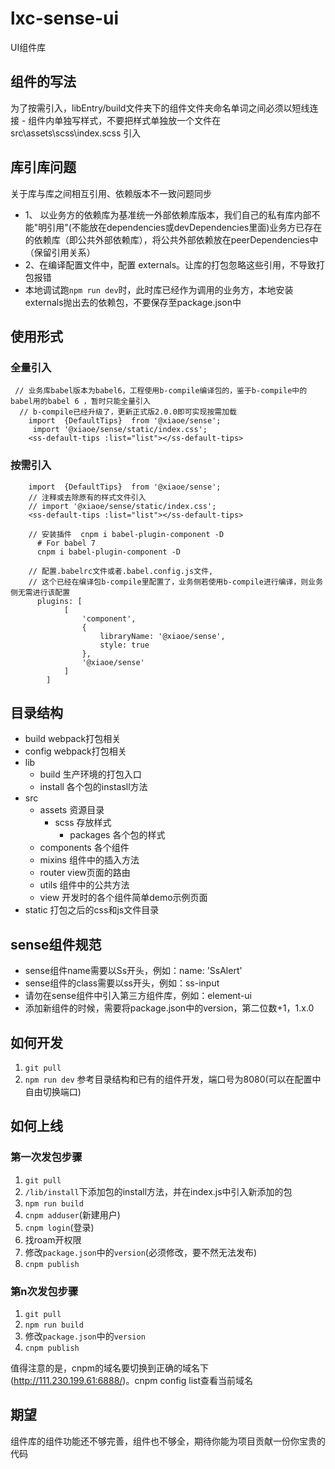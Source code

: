 # lxc-sense-ui 
UI组件库
## 组件的写法
为了按需引入，libEntry/build文件夹下的组件文件夹命名单词之间必须以短线连接 -
组件内单独写样式，不要把样式单独放一个文件在 src\assets\scss\index.scss 引入

## 库引库问题
关于库与库之间相互引用、依赖版本不一致问题同步
- 1、 以业务方的依赖库为基准统一外部依赖库版本，我们自己的私有库内部不能"明引用"(不能放在dependencies或devDependencies里面)业务方已存在的依赖库（即公共外部依赖库），将公共外部依赖放在peerDependencies中（保留引用关系）
- 2、在编译配置文件中，配置 externals。让库的打包忽略这些引用，不导致打包报错
- 本地调试跑`npm run dev`时，此时库已经作为调用的业务方，本地安装externals抛出去的依赖包，不要保存至package.json中

## 使用形式
### 全量引入
```
 // 业务库babel版本为babel6，工程使用b-compile编译包的，鉴于b-compile中的babel用的babel 6 ，暂时只能全量引入
  // b-compile已经升级了，更新正式版2.0.0即可实现按需加载
    import  {DefaultTips}  from '@xiaoe/sense';
     import '@xiaoe/sense/static/index.css';
    <ss-default-tips :list="list"></ss-default-tips>
```

### 按需引入
```
    import  {DefaultTips}  from '@xiaoe/sense';
    // 注释或去除原有的样式文件引入
    // import '@xiaoe/sense/static/index.css';
    <ss-default-tips :list="list"></ss-default-tips>
    
    // 安装插件  cnpm i babel-plugin-component -D
      # For babel 7
      cnpm i babel-plugin-component -D

    // 配置.babelrc文件或者.babel.config.js文件,
    // 这个已经在编译包b-compile里配置了，业务侧若使用b-compile进行编译，则业务侧无需进行该配置
      plugins: [
            [
                'component',
                {
                    libraryName: '@xiaoe/sense',
                    style: true
                },
                '@xiaoe/sense'
            ]
        ]
```
## 目录结构
- build webpack打包相关
- config webpack打包相关
- lib
  - build 生产环境的打包入口
  - install 各个包的instasll方法
- src
  - assets 资源目录
    - scss 存放样式
      - packages 各个包的样式
  - components 各个组件
  - mixins 组件中的插入方法
  - router view页面的路由
  - utils 组件中的公共方法
  - view 开发时的各个组件简单demo示例页面
- static 打包之后的css和js文件目录

## sense组件规范
- sense组件name需要以Ss开头，例如：name: 'SsAlert'
- sense组件的class需要以ss开头，例如：ss-input
- 请勿在sense组件中引入第三方组件库，例如：element-ui
- 添加新组件的时候，需要将package.json中的version，第二位数+1，1.x.0

## 如何开发
1. `git pull`
2. `npm run dev`
参考目录结构和已有的组件开发，端口号为8080(可以在配置中自由切换端口)

## 如何上线
### 第一次发包步骤
1. `git pull`
2. `/lib/install`下添加包的install方法，并在index.js中引入新添加的包
3. `npm run build`
4. `cnpm adduser`(新建用户)
5. `cnpm login`(登录)
6. 找roam开权限
7. 修改`package.json`中的`version`(必须修改，要不然无法发布)
8. `cnpm publish`

### 第n次发包步骤
1. `git pull`
2. `npm run build`
3. 修改`package.json`中的`version`
4. `cnpm publish`

值得注意的是，cnpm的域名要切换到正确的域名下(http://111.230.199.61:6888/)。cnpm config list查看当前域名

## 期望
组件库的组件功能还不够完善，组件也不够全，期待你能为项目贡献一份你宝贵的代码